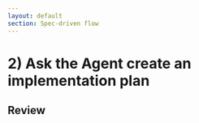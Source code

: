 ```yaml
---
layout: default
section: Spec-driven flow
---
```


# 2) Ask the Agent create an implementation plan

## Review
